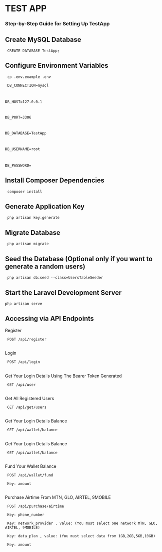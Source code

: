 <h1>TEST APP </h1>

<h3>Step-by-Step Guide for Setting Up TestApp
</h3>

## Create MySQL Database

<code> CREATE DATABASE TestApp;</code>

## Configure Environment Variables

<code> cp .env.example .env</code>

<code> DB_CONNECTION=mysql

DB_HOST=127.0.0.1

DB_PORT=3306

DB_DATABASE=TestApp

DB_USERNAME=root

DB_PASSWORD=</code>

## Install Composer Dependencies

<code> composer install</code>

## Generate Application Key

<code> php artisan key:generate</code>

## Migrate Database

<code> php artisan migrate</code>

## Seed the Database (Optional only if you want to generate a random users)

<code> php artisan db:seed --class=UsersTableSeeder</code>

## Start the Laravel Development Server

<code>php artisan serve</code>

## Accessing via API Endpoints
<p>Register</p>
<code> POST /api/register</code>

##
<p>Login </p>
<code> POST /api/login</code>

##
<p>Get Your Login Details Using The Bearer Token Generated  </p>
<code> GET /api/user</code>

##
<p>Get All Registered Users  </p>
<code> GET /api/get/users</code>

##
<p>Get Your Login Details Balance  </p>
<code> GET /api/wallet/balance </code>

##
<p>Get Your Login Details Balance  </p>
<code> GET /api/wallet/balance </code>

##
<p>Fund Your Wallet  Balance </p>
<p><code> POST /api/wallet/fund </code></p>
<p><code> Key: amount</code></p>

##
<p>Purchase Airtime From MTN, GLO, AIRTEL, 9MOBILE  </p>
<p><code> POST /api/purchase/airtime </code></p>
<p><code> Key: phone_number</code></p>
<p><code> Key: network_provider , value: (You must select one network MTN, GLO, AIRTEL, 9MOBILE)</code></p>
<p><code> Key: data_plan , value: (You must select data from 1GB,2GB,5GB,10GB)</code></p>
<p><code> Key: amount</code></p>
